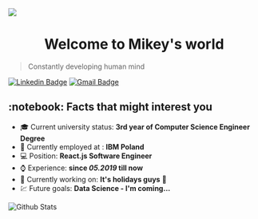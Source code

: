 <img src="https://media-exp1.licdn.com/dms/image/C5616AQEtqsmDDsTTcQ/profile-displaybackgroundimage-shrink_350_1400/0?e=1603324800&v=beta&t=TYkkb-YkHqyXw3eOmSRCeSrlvV3WXCTh05HAI3oiRjM" align="center" />
<h1 align="center">
  Welcome to Mikey's world
</h1>

> Constantly developing human mind

[![Linkedin Badge](https://img.shields.io/badge/-Lindkedin-blue?style=flat-square&logo=Linkedin&logoColor=white&link=https://www.linkedin.com/in/mikolaj-zatorski/)](https://www.linkedin.com/in/mikolaj-zatorski/) 
[![Gmail Badge](https://img.shields.io/badge/-Gmail-Red?style=flat-square&logo=Gmail&logoColor=white&link=mailto:mikolajzatorski1@gmail.com)](mailto:mikolajzatorski1@gmail.com)


<h2>:notebook: Facts that might interest you </h2>

  * :mortar_board: Current university status: **3rd year of Computer Science Engineer Degree**
  * :money_with_wings: Currently employed at : **IBM Poland**
  * :computer: Position: **React.js Software Engineer**
  * :watch: Experience: **since *05.2019* till now**
  * :sushi: Currently working on: **It's holidays guys** :palm_tree:
  * :chart: Future goals: **Data Science - I'm coming...**


![Github Stats](https://github-readme-stats.vercel.app/api?username=MikeyZat&count_private=true&show_icons=true&title_color=fff&icon_color=79ff97&text_color=9f9f9f&bg_color=151515)
